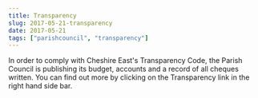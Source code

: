 ```yaml
---
title: Transparency
slug: 2017-05-21-transparency
date: 2017-05-21
tags: ["parishcouncil", "transparency"]
---
```


In order to comply with Cheshire East's Transparency Code, the Parish
Council is publishing its budget, accounts  and a record of all
cheques written. You can find out more by clicking on the
Transparency link in the right hand side bar.

